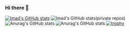 ### Hi there 👋

<!--
**imadbader/imadbader** is a ✨ _special_ ✨ repository because its `README.md` (this file) appears on your GitHub profile.

Here are some ideas to get you started:

- 🔭 I’m currently working on ...
- 🌱 I’m currently learning ...
- 👯 I’m looking to collaborate on ...
- 🤔 I’m looking for help with ...
- 💬 Ask me about ...
- 📫 How to reach me: ...
- 😄 Pronouns: ...
- ⚡ Fun fact: ...
-->
[![Imad's GitHub stats](https://github-readme-stats.vercel.app/api?username=imadbader)](https://github.com/anuraghazra/github-readme-stats)
![Imad's GitHub stats(private repos)](https://github-readme-stats.vercel.app/api?username=imadbader&count_private=true)
![Anurag's GitHub stats](https://github-readme-stats.vercel.app/api?username=imadbader&show_icons=true)
![Anurag's GitHub stats](https://github-readme-stats.vercel.app/api?username=imadbader&show_icons=true&theme=radical)
[![trophy](https://github-profile-trophy.vercel.app/?username=imadbader)](https://github.com/ryo-ma/github-profile-trophy)
